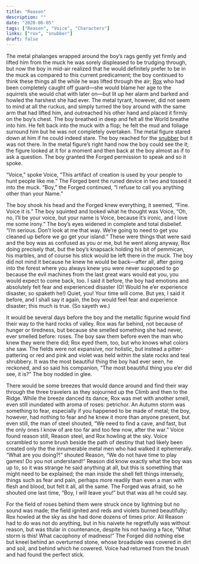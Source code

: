 ```yaml
---
title: "Reason"
description: ""
date: "2020-06-05"
tags: ["Reason", "Voice", "Characters"]
links: ["rox", "snubber"]
draft: false
---
```


The metal phalanges wrapped around the boy’s rags gently yet firmly and lifted him from the muck he was sorely displeased to be trudging through, but now the boy in mid-air realized that he would definitely prefer to be in the muck as compared to this current predicament; the boy continued to think these things all the while he was lifted through the air; [Rox](/notes/rox/) who had been completely caught off guard—she would blame her age to the squirrels she would chat with later on—but lit up her alarm and barked and howled the harshest she had ever.  The metal tyrant, however, did not seem to mind at all the ruckus, and simply turned the boy around with the same arm that had lifted him, and outreached his other hand and placed it firmly on the boy’s chest.  The boy breathed in deep and felt all the World breathe into him.  He felt back into the muck with a flop; he felt the mud and foliage surround him but he was not completely overtaken.  The metal figure stared down at him if he could indeed stare.  The boy reached for the [snubber](/notes/snubber/) but it was not there.  In the metal figure’s right hand now the boy could see the it; the figure looked at it for a moment and then back at the boy almost as if to ask a question.  The boy granted the Forged permission to speak and so it spoke.  

“Voice,” spoke Voice, “This artifact of creation is used by your people to hunt people like me.”  The Forged bent the runed device in two and tossed it into the muck.  “Boy,” the Forged continued, “I refuse to call you anything other than your Name.”

The boy shook his head and the Forged knew everything, it seemed, “Fine.  Voice it is.”  The boy squinted and looked what he thought was Voice, “Oh, no, I’ll be your voice, but your name is Voice, because it’s ironic, and I love me some irony.”  The boy’s eyes widened in complete and total disbelief.  “I’m serious.  Don’t look at me that way.  We’re going to need to get you cleaned up before we go get your island.”  These were things that were said and the boy was as confused as you or me, but he went along anyway, Rox doing precisely that, but the boy’s knapsack holding his bit of pemmican, his marbles, and of course his stick would be left there in the muck.  The boy did not mind it because he knew he would be back—after all, after going into the forest where you always knew you were never supposed to go because the evil machines from the last great wars would eat you, you would expect to come back, too.  I said it before, the boy had emotions and absolutely felt fear and experienced disaster (O! Would he e’er experience disaster, so spaketh he!)  Quiet, you!  Your time will come.  But yes, I said it before, and I shall say it again, the boy would feel fear and experience disaster; this much is true.  (So sayeth we.)

It would be several days before the boy and the metallic figurine would find their way to the hard rocks of valley.  Rox was far behind, not because of hunger or tiredness, but because she smelled something she had never, ever smelled before:  roses.  The boy saw them before even the man who knew they were there did; Rox eyed them, too, but who knows what colors she saw.  The fields were not expansive, nor holistic, but instead a pitter-pattering or red and pink and violet was held within the slate rocks and teal shrubbery.  It was the most beautiful thing the boy had ever seen, he reckoned, and so said his companion, “The most beautiful thing you e’er did see, it is?”  The boy nodded in glee.

There would be some breezes that would dance around and find their way through the three travelers as they sojourned up the Climb and then to the Ridge.  While the breeze danced its dance, Rox was met with another smell, even still inundated with aroma of roses:  petrichor.  An Autumn storm was something to fear, especially if you happened to be made of metal; the boy, however, had nothing to fear and he knew it more than anyone present, but even still, the man of steel shouted, “We need to find a cave, and fast, but the only ones I know of are too far and too few now, after the war.”  Voice found reason still, Reason steel, and Rox howling at the sky.  Voice scrambled to some brush beside the path of destiny that had likely been created only the the innumerable metal men who had walked it ephemerally.  “What are you doing?!” shouted Reason, “We do not have time to play games!  Do you not understand!”  Reason did know exactly what the boy was up to, so it was strange he said anything at all, but this is something that might need to be explained; the man inside the shell felt things intensely, things such as fear and pain, perhaps more readily than even a man with flesh and blood, but felt it all, all the same.  The Forged was afraid, so he shouted one last time, “Boy, I will leave you!” but that was all he could say.  

For the field of roses behind them were struck once by lightning but no sound was made; the field ignited and reds and violets burned beautifully; Rox howled at the sky as she had done dozens of times prior.  All Reason had to do was not do anything, but in his naivete he regretfully was without reason, but was titular in countenance, despite his not having a face, “What storm is this!  What cacophony of madness!”  The Forged did nothing else but kneel behind an overturned stone, whose broadside was covered in dirt and soil, and behind which he cowered.  Voice had returned from the brush and had found the perfect stick.
